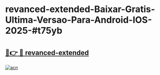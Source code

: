 # revanced-extended-Baixar-Gratis-Ultima-Versao-Para-Android-IOS-2025-#t75yb

# <h2><a href="https://ainizakaria.my?title=revanced-extended&ref=24M">🔗👉 🔴 revanced-extended</a></h2>

[![acn](https://github.com/user-attachments/assets/0f9c940e-d8b0-45ae-aac7-cd30a18b3e1c)](https://ainizakaria.my?title=revanced-extended&ref=24M)

